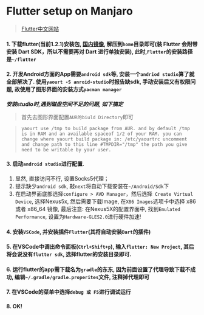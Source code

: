 # Flutter setup on Manjaro
> [Flutter中文网站](https://storage.flutter-io.cn/flutter_infra/releases/stable/linux/flutter_linux_v1.2.1-stable.tar.xz)
#### 1. 下载flutter(当前1.2.1)安装包, [国内镜像](https://storage.flutter-io.cn/flutter_infra/releases/stable/linux/flutter_linux_v1.2.1-stable.tar.xz), 解压到`home`目录即可(装 Flutter 会附带安装 Dart SDK，所以不需要再对 Dart 进行单独安装), 此时,`Flutter`的安装路径是`~/flutter`
#### 2. 开发Android方面的App需要`android sdk`等, 安装一个`andriod studio`算了就全部解决了. 使用`yaourt -S anroid-studio`时报告缺sdk, 手动安装后又有权限问题, 故使用了图形界面的安装方式`pacman manager`
   
   ***安装studio时,遇到磁盘空间不足的问题, 如下搞定***
   >首先去图形界面配置`AUR的biuld Directory`即可

   >```yaourt use /tmp to build package from AUR. and by default /tmp is in RAM and an available spaceof 1/2 of your RAM. you can change where yaourt build package in: /etc/yaourtrc uncomment and change path to this line #TMPDIR="/tmp" the path you give need to be writable by your user.```
#### 3. 启动`android studio`进行配置. 
   1. 显然, 直接访问不行, 设置Socks5代理；
   2. 提示缺少`android sdk`, 敲`next`将自动下载安装在`~/Android/Sdk`下
   3. 在启动界面底部选择`configure > AVD Manager`，然后选择` Create Virtual Device`, 选择Nexus5x, 然后需要下载Image, 在`X86 Images`选项卡中选择 x86 或者 x86_64 镜像, 最后注意: 在Nexus5X的配置界面中, 找到`Emulated Performance`, 设置为`Hardware-GLES2.0`进行硬件加速!
#### 4. 安装`VSCode`, 并安装插件`Flutter`(其将自动安装`Dart`的插件)
#### 5. 在VSCode中调出命令面板(`Ctrl+Shift+p`), 输入`flutter: New Project`, 其后将会说没有`flutter sdk`, 选择flutter的安装目录即可.
#### 6. 运行flutter的app需下载名为`gradle`的东东, 因为前面设置了代理导致下载不成功, 编辑`~/.gradle/gradle.properites`文件, 注释掉代理即可
#### 7. 在VSCode的菜单中选择`debug 或 F5`进行调试运行
#### 8. OK!
